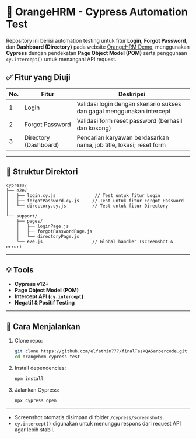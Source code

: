 # 📘 OrangeHRM - Cypress Automation Test

Repository ini berisi automation testing untuk fitur **Login**, **Forgot Password**, dan **Dashboard (Directory)** pada website [OrangeHRM Demo](https://opensource-demo.orangehrmlive.com/), menggunakan **Cypress** dengan pendekatan **Page Object Model (POM)** serta penggunaan `cy.intercept()` untuk menangani API request.

## ✅ Fitur yang Diuji

| No. | Fitur                 | Deskripsi                                                             |
| --- | --------------------- | --------------------------------------------------------------------- |
| 1   | Login                 | Validasi login dengan skenario sukses dan gagal menggunakan intercept |
| 2   | Forgot Password       | Validasi form reset password (berhasil dan kosong)                    |
| 3   | Directory (Dashboard) | Pencarian karyawan berdasarkan nama, job title, lokasi; reset form    |

---

## 📂 Struktur Direktori

```
cypress/
├── e2e/
│   ├── login.cy.js               // Test untuk fitur Login
│   ├── forgotPassword.cy.js     // Test untuk fitur Forgot Password
│   └── directory.cy.js          // Test untuk fitur Directory
│
└── support/
    ├── pages/
    │   ├── loginPage.js
    │   ├── forgotPasswordPage.js
    │   └── directoryPage.js
    └── e2e.js                   // Global handler (screenshot & error)
```

---

## 💡 Tools

* **Cypress v12+**
* **Page Object Model (POM)**
* **Intercept API (`cy.intercept`)**
* **Negatif & Positif Testing**

---

## 🚀 Cara Menjalankan

1. Clone repo:

   ```bash
   git clone https://github.com/elfathin777/finalTaskQASanbercode.git
   cd orangehrm-cypress-test
   ```

2. Install dependencies:

   ```bash
   npm install
   ```

3. Jalankan Cypress:

   ```bash
   npx cypress open
   ```

---

* Screenshot otomatis disimpan di folder `/cypress/screenshots`.
* `cy.intercept()` digunakan untuk menunggu respons dari request API agar lebih stabil.
